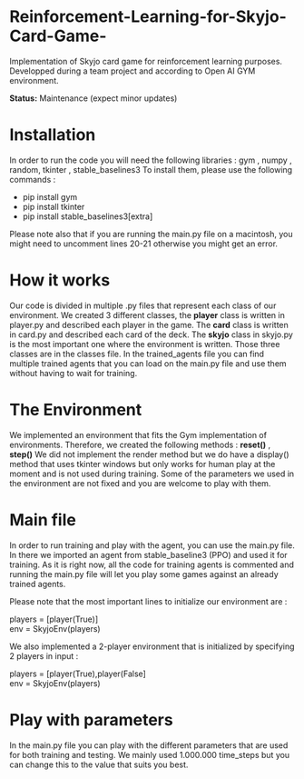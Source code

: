 # Reinforcement-Learning-for-Skyjo-Card-Game-
Implementation of Skyjo card game for reinforcement learning purposes. Developped during a team project and according to Open AI GYM environment.

**Status:** Maintenance (expect minor updates)

Installation
======

In order to run the code you will need the following libraries : gym , numpy , random, tkinter , stable_baselines3
To install them, please use the following commands :

- pip install gym
- pip install tkinter
- pip install stable_baselines3[extra]

Please note also that if you are running the main.py file on a macintosh, you might need to uncomment lines 20-21 otherwise you might get an error.


How it works
======

Our code is divided in multiple .py files that represent each class of our environment. We created 3 different classes, the **player** class is written in player.py and described each player in the game. The **card** class is written in card.py and described each card of the deck. The **skyjo** class in skyjo.py is the most important one where the environment is written. Those three classes are in the classes file. In the trained_agents file you can find multiple trained agents that you can load on the main.py file and use them without having to wait for training.

The Environment
======

We implemented an environment that fits the Gym implementation of environments. Therefore, we created the following methods : **reset()** , **step()** 
We did not implement the render method but we do have a display() method that uses tkinter windows but only works for human play at the moment and is not used during training. Some of the parameters we used in the environment are not fixed and you are welcome to play with them.

Main file
======

In order to run training and play with the agent, you can use the main.py file. In there we imported an agent from stable_baseline3 (PPO) and used it for training. As it is right now, all the code for training agents is commented and running the main.py file will let you play some games against an already trained agents.

Please note that the most important lines to initialize our environment are : 

players = [player(True)]   
env = SkyjoEnv(players) 

We also implemented a 2-player environment that is initialized by specifying 2 players in input : 

players = [player(True),player(False]   
env = SkyjoEnv(players) 

Play with parameters
======

In the main.py file you can play with the different parameters that are used for both training and testing. We mainly used 1.000.000 time_steps but you can change this to the value that suits you best.
